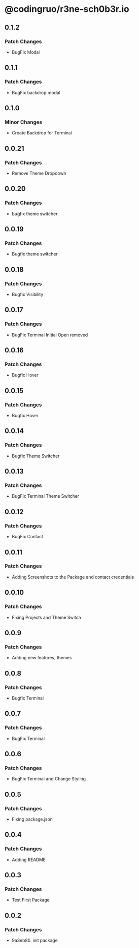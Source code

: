 # @codingruo/r3ne-sch0b3r.io

## 0.1.2

### Patch Changes

- BugFix Modal

## 0.1.1

### Patch Changes

- BugFix backdrop modal

## 0.1.0

### Minor Changes

- Create Backdrop for Terminal

## 0.0.21

### Patch Changes

- Remove Theme Dropdown

## 0.0.20

### Patch Changes

- bugfix theme switcher

## 0.0.19

### Patch Changes

- Bugfix theme switcher

## 0.0.18

### Patch Changes

- Bugfix Visibility

## 0.0.17

### Patch Changes

- BugFix Terminal Initial Open removed

## 0.0.16

### Patch Changes

- Bugfix Hover

## 0.0.15

### Patch Changes

- Bugfix Hover

## 0.0.14

### Patch Changes

- Bugfix Theme Switcher

## 0.0.13

### Patch Changes

- BugFix Terminal Theme Switcher

## 0.0.12

### Patch Changes

- BugFix Contact

## 0.0.11

### Patch Changes

- Adding Screenshots to the Package and contact credentials

## 0.0.10

### Patch Changes

- Fixing Projects and Theme Switch

## 0.0.9

### Patch Changes

- Adding new features, themes

## 0.0.8

### Patch Changes

- Bugfix Terminal

## 0.0.7

### Patch Changes

- BugFix Terminal

## 0.0.6

### Patch Changes

- BugFix Terminal and Change Styling

## 0.0.5

### Patch Changes

- Fixing package.json

## 0.0.4

### Patch Changes

- Adding README

## 0.0.3

### Patch Changes

- Test First Package

## 0.0.2

### Patch Changes

- 9a3eb80: init package

